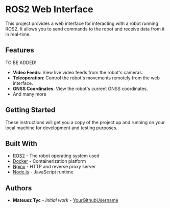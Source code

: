 # ROS2 Web Interface

This project provides a web interface for interacting with a robot running ROS2. It allows you to send commands to the robot and receive data from it in real-time.

## Features
TO BE ADDED!
- **Video Feeds**: View live video feeds from the robot's cameras.
- **Teleoperation**: Control the robot's movements remotely from the web interface.
- **GNSS Coordinates**: View the robot's current GNSS coordinates.
- And many more

## Getting Started

These instructions will get you a copy of the project up and running on your local machine for development and testing purposes.


## Built With

* [ROS2](http://www.ros.org/) - The robot operating system used
* [Docker](https://www.docker.com/) - Containerization platform
* [Nginx](https://www.nginx.com/) - HTTP and reverse proxy server
* [Node.js](https://nodejs.org/) - JavaScript runtime

## Authors

* **Mateusz Tyc** - *Initial work* - [YourGithubUsername](https://github.com/noodlekid)